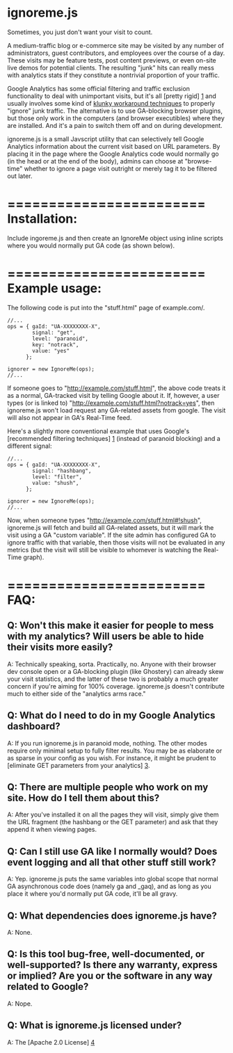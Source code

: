 ignoreme.js
===========


Sometimes, you just don't want your visit to count. 

A medium-traffic blog or e-commerce site may be visited by any number of 
administrators, guest contributors, and employees over the course of a day. 
These visits may be feature tests, post content previews, or even on-site live
demos  for potential clients. The resulting "junk" hits can really mess with 
analytics stats if they constitute a nontrivial proportion of your traffic. 

Google Analytics has some official filtering and traffic exclusion 
functionality to deal with unimportant visits, but it's all [pretty rigid] [1] and
usually involves some kind of [klunky workaround techniques][2] to properly "ignore"
junk traffic. The alternative is to use GA-blocking browser plugins, but those
only work in the computers (and browser executibles) where they are installed.
And it's a pain to switch them off and on during development.

ignoreme.js is a small Javscript utility that can selectively tell Google 
Analytics information about the current visit based on URL parameters. By 
placing it in the page where the Google Analytics code would normally go (in the
head or at the end of the body), admins can choose at "browse-time" whether to
ignore a page visit outright or merely tag it to be filtered out later.


========================
Installation:
========================
Include ingoreme.js and then create an IgnoreMe object using inline scripts 
where you would normally put GA code (as shown below).

========================
Example usage:
========================
The following code is put into the "stuff.html" page of example.com/.


	//...
	ops = { gaId: "UA-XXXXXXXX-X", 
			signal: "get", 
			level: "paranoid",
			key: "notrack",
			value: "yes"
		  };
		
	ignorer = new IgnoreMe(ops);
	//...


If someone goes to "http://example.com/stuff.html", the above code treats it
as a normal, GA-tracked visit by telling Google about it. If, however, a user 
types (or is linked to) "http://example.com/stuff.html?notrack=yes", then 
ignoreme.js won't load request any GA-related assets from google. The visit will
also not appear in GA's Real-Time feed.

Here's a slightly more conventional example that uses Google's [recommended 
filtering techniques] [1] (instead of paranoid blocking) and a different signal:


	//...
	ops = { gaId: "UA-XXXXXXXX-X", 
			signal: "hashbang",
			level: "filter",
			value: "shush",
		  };
		
	ignorer = new IgnoreMe(ops);
	//...


Now, when someone types "http://example.com/stuff.html#!shush", ignoreme.js will
fetch and build all GA-related assets, but it will mark the visit using a GA
"custom variable". If the site admin has configured GA to ignore traffic
with that variable, then those visits will not be evaluated in any metrics
(but the visit will still be visible to whomever is watching the Real-Time 
graph).


========================
FAQ:
========================

Q: Won't this make it easier for people to mess with my analytics? Will users be able to hide their visits more easily?
--
A: Technically speaking, sorta. Practically, no. Anyone with their browser
dev console open or a GA-blocking plugin (like Ghostery) can already skew 
your visit statistics, and the latter of these two is probably a much 
greater concern if you're aiming for 100% coverage. ignoreme.js doesn't
contribute much to either side of the "analytics arms race."


Q: What do I need to do in my Google Analytics dashboard?
--
A: If you run ignoreme.js in paranoid mode, nothing. The other modes require only
minimal setup to fully filter results. You may be as elaborate or as sparse in
your config as you wish. For instance, it might be prudent to [eliminate GET
parameters from your analytics] [3].


Q: There are multiple people who work on my site. How do I tell them about this?
--
A: After you've installed it on all the pages they will visit, simply give
them the URL fragment (the hashbang or the GET parameter) and ask that they
append it when viewing pages.


Q: Can I still use GA like I normally would? Does event logging and all that other stuff still work?
--
A: Yep. ignoreme.js puts the same variables into global scope that normal GA
asynchronous code does (namely ga and _gaq), and as long as you place it
where you'd normally put GA code, it'll be all gravy.


Q: What dependencies does ignoreme.js have?
--
A: None.


Q: Is this tool bug-free, well-documented, or well-supported? Is there any warranty, express or implied? Are you or the software in any way related to Google?
--
A: Nope. 

Q: What is ignoreme.js licensed under?
--
A: The [Apache 2.0 License] [4]

  [1]: http://support.google.com/googleanalytics/bin/answer.py?hl=en&answer=55481 "Google - How do I exclude my internal traffic from reports?"
  [2]: http://www.mcbuzz.com/2011/how-to-exclude-visitors-from-google-analytics/ "McBuzz - How to Exclude Internal Visits/Visitors from Google Analytics Reports Using Asynchronous Code"
  [3]: http://iqcontent.com/blog/2007/06/dealing-with-query-strings-in-google-analytics/ "iQ Content - Dealing with query strings in Google Analytics"
  [4]: http://www.apache.org/licenses/LICENSE-2.0 "Apache License, Version 2.0"
